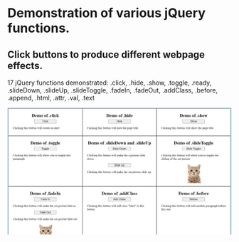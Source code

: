 <h1>Demonstration of various jQuery functions.</h1> 
<h2>Click buttons to produce different webpage effects.</h2>
<p>17 jQuery functions demonstrated: .click, .hide, .show, .toggle, .ready, .slideDown, .slideUp, .slideToggle, .fadeIn, .fadeOut, .addClass, .before, .append, .html, .attr, .val, .text</p>
<img src = "project_screenshot.JPG">